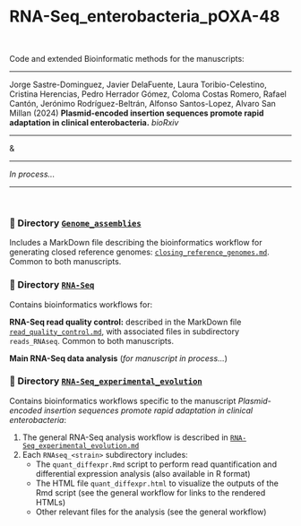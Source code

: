 # RNA-Seq_enterobacteria_pOXA-48

</br>

Code and extended Bioinformatic methods for the manuscripts:

---

Jorge Sastre-Dominguez, Javier DelaFuente, Laura Toribio-Celestino, Cristina Herencias, Pedro Herrador Gómez, Coloma Costas Romero, Rafael Cantón, Jerónimo Rodríguez-Beltrán, Alfonso Santos-Lopez, Alvaro San Millan (2024) **Plasmid-encoded insertion sequences promote rapid adaptation in clinical enterobacteria.** *bioRxiv*

---

&

---

*In process...*

---

</br>

### 📂 Directory [`Genome_assemblies`](./Genome_assemblies/)
Includes a MarkDown file describing the bioinformatics workflow for generating closed reference genomes: [`closing_reference_genomes.md`](./Genome_assemblies/closing_reference_genomes.md). Common to both manuscripts.

### 📂 Directory [`RNA-Seq`](./RNA-Seq/)
Contains bioinformatics workflows for:

**RNA-Seq read quality control:** described in the MarkDown file [`read_quality_control.md`](./RNA-Seq/read_quality_control.md), with associated files in subdirectory `reads_RNAseq`. Common to both manuscripts.

**Main RNA-Seq data analysis** (*for manuscript in process...*)

### 📂 Directory [`RNA-Seq_experimental_evolution`](./RNA-Seq_experimental_evolution/)
Contains bioinformatics workflows specific to the manuscript *Plasmid-encoded insertion sequences promote rapid adaptation in clinical enterobacteria*:
1. The general RNA-Seq analysis workflow is described in [`RNA-Seq_experimental_evolution.md`](./RNA-Seq_experimental_evolution/RNA-Seq_experimental_evolution.md)
2. Each `RNAseq_<strain>` subdirectory includes:
   * The `quant_diffexpr.Rmd` script to perform read quantification and differential expression analysis (also available in R format)
   * The HTML file `quant_diffexpr.html` to visualize the outputs of the Rmd script (see the general workflow for links to the rendered HTMLs)
   * Other relevant files for the analysis (see the general workflow)
